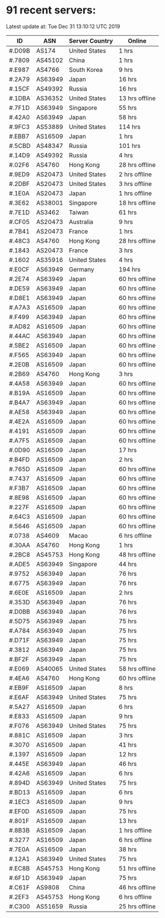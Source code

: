 # 91 recent servers:

Latest update at: Tue Dec 31 13:10:12 UTC 2019

| ID | ASN | Server Country | Online |
| -- | --- | -------------- | ------ |
| #.D09B | AS174 | United States | 1 hrs |
| #.7809 | AS45102 | China | 1 hrs |
| #.E987 | AS4766 | South Korea | 9 hrs |
| #.2A79 | AS63949 | Japan | 16 hrs |
| #.15CF | AS49392 | Russia | 16 hrs |
| #.1DBA | AS36352 | United States | 13 hrs offline |
| #.7F1D | AS63949 | Singapore | 55 hrs |
| #.42A0 | AS63949 | Japan | 58 hrs |
| #.9FC3 | AS53889 | United States | 114 hrs |
| #.EBB7 | AS16509 | Japan | 1 hrs |
| #.5CBD | AS48347 | Russia | 101 hrs |
| #.14D9 | AS49392 | Russia | 4 hrs |
| #.02F6 | AS4760 | Hong Kong | 28 hrs offline |
| #.9ED9 | AS20473 | United States | 2 hrs offline |
| #.2DBF | AS20473 | United States | 3 hrs offline |
| #.1E0A | AS20473 | Japan | 1 hrs offline |
| #.3E62 | AS38001 | Singapore | 18 hrs offline |
| #.7E1D | AS3462 | Taiwan | 61 hrs |
| #.CF05 | AS20473 | Australia | 9 hrs |
| #.7B41 | AS20473 | France | 1 hrs |
| #.48C3 | AS4760 | Hong Kong | 28 hrs offline |
| #.1843 | AS20473 | France | 3 hrs |
| #.1602 | AS35916 | United States | 4 hrs |
| #.E0CF | AS63949 | Germany | 194 hrs |
| #.2E74 | AS63949 | Japan | 60 hrs offline |
| #.DE59 | AS63949 | Japan | 60 hrs offline |
| #.D8E1 | AS63949 | Japan | 60 hrs offline |
| #.A7A3 | AS16509 | Japan | 60 hrs offline |
| #.F499 | AS63949 | Japan | 60 hrs offline |
| #.AD82 | AS16509 | Japan | 60 hrs offline |
| #.44AC | AS63949 | Japan | 60 hrs offline |
| #.5BE2 | AS16509 | Japan | 60 hrs offline |
| #.F565 | AS63949 | Japan | 60 hrs offline |
| #.2E0B | AS16509 | Japan | 60 hrs offline |
| #.2B69 | AS4760 | Hong Kong | 3 hrs |
| #.4A58 | AS63949 | Japan | 60 hrs offline |
| #.B19A | AS16509 | Japan | 60 hrs offline |
| #.B4A7 | AS63949 | Japan | 60 hrs offline |
| #.AE58 | AS63949 | Japan | 60 hrs offline |
| #.4E2A | AS16509 | Japan | 60 hrs offline |
| #.4191 | AS16509 | Japan | 60 hrs offline |
| #.A7F5 | AS16509 | Japan | 60 hrs offline |
| #.0D90 | AS16509 | Japan | 17 hrs |
| #.B4FD | AS16509 | Japan | 2 hrs |
| #.765D | AS16509 | Japan | 60 hrs offline |
| #.7437 | AS16509 | Japan | 60 hrs offline |
| #.F3B7 | AS16509 | Japan | 60 hrs offline |
| #.8E98 | AS16509 | Japan | 60 hrs offline |
| #.227F | AS16509 | Japan | 60 hrs offline |
| #.64C3 | AS16509 | Japan | 60 hrs offline |
| #.5646 | AS16509 | Japan | 60 hrs offline |
| #.0738 | AS4609 | Macao | 6 hrs offline |
| #.30AA | AS4760 | Hong Kong | 1 hrs |
| #.2BC8 | AS45753 | Hong Kong | 48 hrs offline |
| #.ADE5 | AS63949 | Singapore | 44 hrs |
| #.9752 | AS63949 | Japan | 76 hrs |
| #.6775 | AS63949 | Japan | 76 hrs |
| #.6E0E | AS16509 | Japan | 2 hrs |
| #.353D | AS63949 | Japan | 76 hrs |
| #.D0BB | AS63949 | Japan | 76 hrs |
| #.5D75 | AS63949 | Japan | 75 hrs |
| #.A784 | AS63949 | Japan | 75 hrs |
| #.D71F | AS63949 | Japan | 75 hrs |
| #.3812 | AS63949 | Japan | 75 hrs |
| #.BF2F | AS63949 | Japan | 75 hrs |
| #.E069 | AS40065 | United States | 58 hrs offline |
| #.4EA6 | AS4760 | Hong Kong | 60 hrs offline |
| #.EB9F | AS16509 | Japan | 8 hrs |
| #.E6AF | AS63949 | United States | 75 hrs |
| #.5A27 | AS16509 | Japan | 6 hrs |
| #.E833 | AS16509 | Japan | 9 hrs |
| #.F076 | AS63949 | United States | 75 hrs |
| #.881C | AS16509 | Japan | 3 hrs |
| #.3070 | AS16509 | Japan | 41 hrs |
| #.1397 | AS16509 | Japan | 12 hrs |
| #.445E | AS63949 | Japan | 46 hrs |
| #.42A6 | AS16509 | Japan | 6 hrs |
| #.894D | AS63949 | United States | 75 hrs |
| #.BD13 | AS16509 | Japan | 6 hrs |
| #.1EC3 | AS16509 | Japan | 9 hrs |
| #.EF0D | AS16509 | Japan | 75 hrs |
| #.801F | AS16509 | Japan | 13 hrs |
| #.8B3B | AS16509 | Japan | 1 hrs offline |
| #.3277 | AS16509 | Japan | 6 hrs offline |
| #.7E0A | AS16509 | Japan | 38 hrs |
| #.12A1 | AS63949 | United States | 75 hrs |
| #.EC8B | AS45753 | Hong Kong | 51 hrs offline |
| #.6F1D | AS63949 | Japan | 75 hrs |
| #.C61F | AS9808 | China | 46 hrs offline |
| #.2EF3 | AS45753 | Hong Kong | 6 hrs offline |
| #.C300 | AS51659 | Russia | 25 hrs offline |

